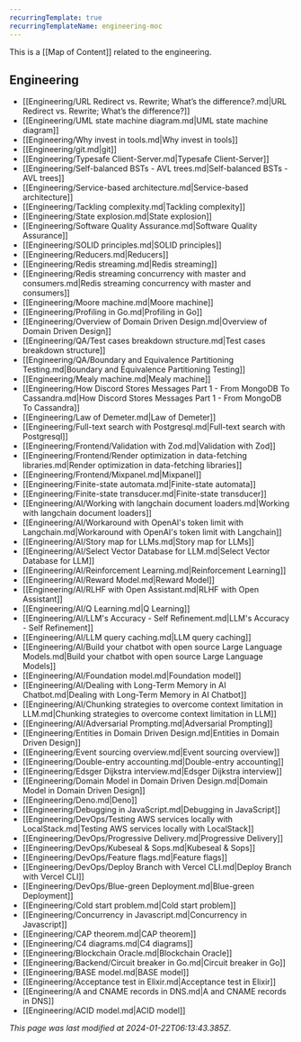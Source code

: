 ```yaml
---
recurringTemplate: true
recurringTemplateName: engineering-moc
---
```


This is a [[Map of Content]] related to the engineering.

## Engineering
- [[Engineering/URL Redirect vs. Rewrite; What’s the difference?.md|URL Redirect vs. Rewrite; What’s the difference?]]
- [[Engineering/UML state machine diagram.md|UML state machine diagram]]
- [[Engineering/Why invest in tools.md|Why invest in tools]]
- [[Engineering/git.md|git]]
- [[Engineering/Typesafe Client-Server.md|Typesafe Client-Server]]
- [[Engineering/Self-balanced BSTs - AVL trees.md|Self-balanced BSTs - AVL trees]]
- [[Engineering/Service-based architecture.md|Service-based architecture]]
- [[Engineering/Tackling complexity.md|Tackling complexity]]
- [[Engineering/State explosion.md|State explosion]]
- [[Engineering/Software Quality Assurance.md|Software Quality Assurance]]
- [[Engineering/SOLID principles.md|SOLID principles]]
- [[Engineering/Reducers.md|Reducers]]
- [[Engineering/Redis streaming.md|Redis streaming]]
- [[Engineering/Redis streaming concurrency with master and consumers.md|Redis streaming concurrency with master and consumers]]
- [[Engineering/Moore machine.md|Moore machine]]
- [[Engineering/Profiling in Go.md|Profiling in Go]]
- [[Engineering/Overview of Domain Driven Design.md|Overview of Domain Driven Design]]
- [[Engineering/QA/Test cases breakdown structure.md|Test cases breakdown structure]]
- [[Engineering/QA/Boundary and Equivalence Partitioning Testing.md|Boundary and Equivalence Partitioning Testing]]
- [[Engineering/Mealy machine.md|Mealy machine]]
- [[Engineering/How Discord Stores Messages  Part 1 - From MongoDB To Cassandra.md|How Discord Stores Messages  Part 1 - From MongoDB To Cassandra]]
- [[Engineering/Law of Demeter.md|Law of Demeter]]
- [[Engineering/Full-text search with Postgresql.md|Full-text search with Postgresql]]
- [[Engineering/Frontend/Validation with Zod.md|Validation with Zod]]
- [[Engineering/Frontend/Render optimization in data-fetching libraries.md|Render optimization in data-fetching libraries]]
- [[Engineering/Frontend/Mixpanel.md|Mixpanel]]
- [[Engineering/Finite-state automata.md|Finite-state automata]]
- [[Engineering/Finite-state transducer.md|Finite-state transducer]]
- [[Engineering/AI/Working with langchain document loaders.md|Working with langchain document loaders]]
- [[Engineering/AI/Workaround with OpenAI's token limit with Langchain.md|Workaround with OpenAI's token limit with Langchain]]
- [[Engineering/AI/Story map for LLMs.md|Story map for LLMs]]
- [[Engineering/AI/Select Vector Database for LLM.md|Select Vector Database for LLM]]
- [[Engineering/AI/Reinforcement Learning.md|Reinforcement Learning]]
- [[Engineering/AI/Reward Model.md|Reward Model]]
- [[Engineering/AI/RLHF with Open Assistant.md|RLHF with Open Assistant]]
- [[Engineering/AI/Q Learning.md|Q Learning]]
- [[Engineering/AI/LLM's Accuracy - Self Refinement.md|LLM's Accuracy - Self Refinement]]
- [[Engineering/AI/LLM query caching.md|LLM query caching]]
- [[Engineering/AI/Build your chatbot with open source Large Language Models.md|Build your chatbot with open source Large Language Models]]
- [[Engineering/AI/Foundation model.md|Foundation model]]
- [[Engineering/AI/Dealing with Long-Term Memory in AI Chatbot.md|Dealing with Long-Term Memory in AI Chatbot]]
- [[Engineering/AI/Chunking strategies to overcome context limitation in LLM.md|Chunking strategies to overcome context limitation in LLM]]
- [[Engineering/AI/Adversarial Prompting.md|Adversarial Prompting]]
- [[Engineering/Entities in Domain Driven Design.md|Entities in Domain Driven Design]]
- [[Engineering/Event sourcing overview.md|Event sourcing overview]]
- [[Engineering/Double-entry accounting.md|Double-entry accounting]]
- [[Engineering/Edsger Dijkstra interview.md|Edsger Dijkstra interview]]
- [[Engineering/Domain Model in Domain Driven Design.md|Domain Model in Domain Driven Design]]
- [[Engineering/Deno.md|Deno]]
- [[Engineering/Debugging in JavaScript.md|Debugging in JavaScript]]
- [[Engineering/DevOps/Testing AWS services locally with LocalStack.md|Testing AWS services locally with LocalStack]]
- [[Engineering/DevOps/Progressive Delivery.md|Progressive Delivery]]
- [[Engineering/DevOps/Kubeseal & Sops.md|Kubeseal & Sops]]
- [[Engineering/DevOps/Feature flags.md|Feature flags]]
- [[Engineering/DevOps/Deploy Branch with Vercel CLI.md|Deploy Branch with Vercel CLI]]
- [[Engineering/DevOps/Blue-green Deployment.md|Blue-green Deployment]]
- [[Engineering/Cold start problem.md|Cold start problem]]
- [[Engineering/Concurrency in Javascript.md|Concurrency in Javascript]]
- [[Engineering/CAP theorem.md|CAP theorem]]
- [[Engineering/C4 diagrams.md|C4 diagrams]]
- [[Engineering/Blockchain Oracle.md|Blockchain Oracle]]
- [[Engineering/Backend/Circuit breaker in Go.md|Circuit breaker in Go]]
- [[Engineering/BASE model.md|BASE model]]
- [[Engineering/Acceptance test in Elixir.md|Acceptance test in Elixir]]
- [[Engineering/A and CNAME records in DNS.md|A and CNAME records in DNS]]
- [[Engineering/ACID model.md|ACID model]]

*This page was last modified at 2024-01-22T06:13:43.385Z*.
